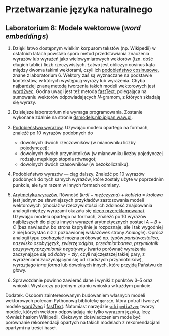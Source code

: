 # Przetwarzanie języka naturalnego
## Laboratorium 8: Modele wektorowe (*word embeddings*)

1. Dzięki łatwo dostępnym wielkim korpusom tekstów
(np. Wikipedii) w ostatnich latach powstało
sporo metod przedstawiania znaczenia wyrazów lub wyrażeń
jako wielowymiarowych wektorów (tzn. dość długich tablic)
liczb rzeczywistych. Łatwo jest obliczyć
cosinus kąta między dwoma takimi wektorami,
czyli ich
[podobieństwo cosinusowe](https://en.wikipedia.org/wiki/Cosine_similarity),
znane z laboratorium 6.
Wektory zaś są wyznaczane na podstawie kontekstów,
w których występują wyrazy lub wyrażenia.
Chyba najbardziej znaną metodą tworzenia takich modeli wektorowych jest
[word2vec](https://en.wikipedia.org/wiki/Word2vec).
Godna uwagi jest też metoda
[fastText](https://fasttext.cc/),
polegająca na sumowaniu wektorów odpowiadających *N*-gramom,
z których składają się wyrazy.

2. Dzisiejsze laboratorium nie wymaga programowania.
Zostanie wykonane zdalnie na stronie
[dsmodels.nlp.ipipan.waw.pl](http://dsmodels.nlp.ipipan.waw.pl/).

3. [Podobieństwo wyrazów](http://dsmodels.nlp.ipipan.waw.pl/sim2.html).
Używając modelu opartego na formach,
znaleźć po 10 wyrazów podobnych do
    * dowolnych dwóch rzeczowników (w mianowniku liczby pojedynczej);
    * dowolnych dwóch przymiotników (w mianowniku liczby pojedynczej
    rodzaju męskiego stopnia równego);
    * dowolnych dwóch czasowników (w bezokoliczniku).

4. Podobieństwo wyrazów — ciąg dalszy. Znaleźć po 10 wyrazów
podobnych do tych samych wyrazów,
które zostały użyte w poprzednim punkcie,
ale tym razem w innych formach odmiany.

5. [Arytmetyka wyrazów](http://dsmodels.nlp.ipipan.waw.pl/arithmetic.html).
Równość (*król* − *mężczyzna*) + *kobieta* ≈ *królowa*
jest jednym ze sławniejszych przykładów
zastosowania modeli wektorowych
(chociaż w rzeczywistości ich zdolność znajdowania
analogii między wyrazami okazała się
[nieco przereklamowana](https://twitter.com/rikvannoord/status/1132933236756238341)).
Używając modelu opartego na formach,
znaleźć po 10 wyrazów najbliższych
do pięciu innych wyrażeń arytmetycznych postaci *A* − *B* + *C*
(bez nawiasów, bo strona kapryśnie je rozpoznaje,
ale i tak wygodniej z niej korzystać
niż z pozbawionej wskazówek strony *Analogie*).
Oprócz analogii typu *osoba*:*płeć*
można próbować np. typów *państwo*:*stolica*,
*nazwisko osoby*:*język*, *zwierzę*:*odgłos*, *przedmiot*:*barwa*,
*przymiotnik pozytywny*:*przymiotnik negatywny*
(warto porównać wyrażenia zaczynające się od *dobry* − *zły*,
czyli najczęstszej takiej pary,
z wyrażeniami zaczynającymi się od rzadszych przymiotników),
*wyraz*:*jego inna forma* lub dowolnych innych,
które przyjdą Państwu do głowy.

6. Sprawozdanie powinno zawierać dane i wyniki
z punktów 3–5 oraz wnioski. Wystarczy po jednym
zdaniu wniosku w każdym punkcie.

Dodatek. Osobom zainteresowanym budowaniem
własnych modeli wektorowych polecam Pythonową
bibliotekę `gensim`, która potrafi tworzyć modele
[word2vec](https://radimrehurek.com/gensim/models/word2vec.html)
i
[fastText](https://radimrehurek.com/gensim/models/fasttext.html).
Natomiast narzędzie
[`wikipedia2vec`](https://github.com/wikipedia2vec/wikipedia2vec)
tworzy modele, których wektory odpowiadają
nie tylko wyrazom języka, lecz również hasłom Wikipedii.
Ciekawym doświadczeniem może być porównanie
rekomendacji opartych na takich modelach
z rekomendacjami opartymi na treści haseł.
